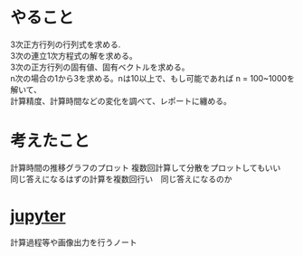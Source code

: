 # やること
3次正方行列の行列式を求める.<br>
3次の連立1次方程式の解を求める。<br>
3次の正方行列の固有値、固有ベクトルを求める。<br>
n次の場合の1から3を求める。nは10以上で、もし可能であれば n = 100~1000を解いて、<br>
計算精度、計算時間などの変化を調べて、レポートに纏める。<br>

# 考えたこと
計算時間の推移グラフのプロット 複数回計算して分散をプロットしてもいい<br>
同じ答えになるはずの計算を複数回行い　同じ答えになるのか<br>

# [jupyter](/note.ipynb)
計算過程等や画像出力を行うノート
